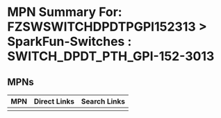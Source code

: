 



# MPN Summary For: FZSWSWITCHDPDTPGPI152313 > SparkFun-Switches : SWITCH_DPDT_PTH_GPI-152-3013

## MPNs
  

|MPN|Direct Links|Search Links|
| :--- | :--- | :--- |
||||
